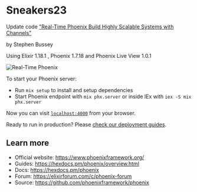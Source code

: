 # Sneakers23

Update code ["Real-Time Phoenix Build Highly Scalable Systems with Channels"](https://pragprog.com/titles/sbsockets/real-time-phoenix/)

by Stephen Bussey

Using Elixir 1.18.1 , Phoenix 1.7.18 and Phoenix Live View  1.0.1

![Real-Time Phoenix](https://pragprog.com/titles/sbsockets/real-time-phoenix/sbsockets.jpg)

To start your Phoenix server:

  * Run `mix setup` to install and setup dependencies
  * Start Phoenix endpoint with `mix phx.server` or inside IEx with `iex -S mix phx.server`

Now you can visit [`localhost:4000`](http://localhost:4000) from your browser.

Ready to run in production? Please [check our deployment guides](https://hexdocs.pm/phoenix/deployment.html).

## Learn more

  * Official website: https://www.phoenixframework.org/
  * Guides: https://hexdocs.pm/phoenix/overview.html
  * Docs: https://hexdocs.pm/phoenix
  * Forum: https://elixirforum.com/c/phoenix-forum
  * Source: https://github.com/phoenixframework/phoenix
